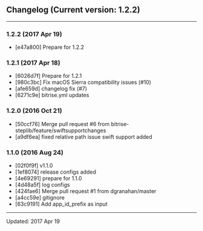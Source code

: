 ## Changelog (Current version: 1.2.2)

-----------------

### 1.2.2 (2017 Apr 19)

* [e47a800] Prepare for 1.2.2

### 1.2.1 (2017 Apr 18)

* [6026d7f] Prepare for 1.2.1
* [980c3bc] Fix macOS Sierra compatibility issues (#10)
* [afe659d] changelog fix (#7)
* [6271c9e] bitrise.yml updates

### 1.2.0 (2016 Oct 21)

* [50ccf76] Merge pull request #6 from bitrise-steplib/feature/swiftsupportchanges
* [a9df6ea] fixed relative path issue swift support added

### 1.1.0 (2016 Aug 24)

* [02f0f9f] v1.1.0
* [1ef8074] release configs added
* [4e69291] prepare for 1.1.0
* [4d48a5f] log configs
* [424fae6] Merge pull request #1 from dgranahan/master
* [a4cc59e] gitignore
* [63c9191] Add app_id_prefix as input

-----------------

Updated: 2017 Apr 19